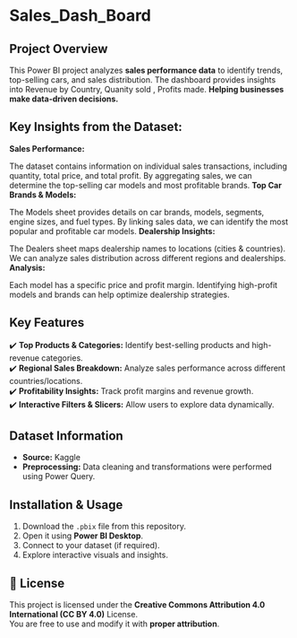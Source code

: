 # Sales_Dash_Board
##  Project Overview
This Power BI project analyzes **sales performance data** to identify trends, top-selling cars, and  sales distribution. The dashboard provides insights into Revenue by Country, Quanity sold , Profits made. **Helping businesses make data-driven decisions.**

## Key Insights from the Dataset:
**Sales Performance:**

The dataset contains information on individual sales transactions, including quantity, total price, and total profit.
By aggregating sales, we can determine the top-selling car models and most profitable brands.
**Top Car Brands & Models:**

The Models sheet provides details on car brands, models, segments, engine sizes, and fuel types.
By linking sales data, we can identify the most popular and profitable car models.
**Dealership Insights:**

The Dealers sheet maps dealership names to locations (cities & countries).
We can analyze sales distribution across different regions and dealerships.
**Analysis:**

Each model has a specific price and profit margin.
Identifying high-profit models and brands can help optimize dealership strategies.


## Key Features

✔️ **Top Products & Categories:** Identify best-selling products and high-revenue categories.  
✔️ **Regional Sales Breakdown:** Analyze sales performance across different countries/locations.  
✔️ **Profitability Insights:** Track profit margins and revenue growth.  
✔️ **Interactive Filters & Slicers:** Allow users to explore data dynamically.  

##  Dataset Information
- **Source:** Kaggle
- **Preprocessing:** Data cleaning and transformations were performed using Power Query.

##  Installation & Usage
1. Download the `.pbix` file from this repository.
2. Open it using **Power BI Desktop**.
3. Connect to your dataset (if required).
4. Explore interactive visuals and insights.

## 📝 License
This project is licensed under the **Creative Commons Attribution 4.0 International (CC BY 4.0)** License.  
You are free to use and modify it with **proper attribution**.


